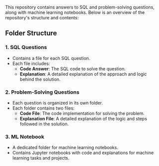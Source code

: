 This repository contains answers to SQL and problem-solving questions, along with machine learning notebooks. Below is an overview of the repository's structure and contents:

## Folder Structure

### 1. **SQL Questions**
   - Contains a file for each SQL question.
   - Each file includes:
     - **Code Answer**: The SQL code to solve the question.
     - **Explanation**: A detailed explanation of the approach and logic behind the solution.

### 2. **Problem-Solving Questions**
   - Each question is organized in its own folder.
   - Each folder contains two files:
     - **Code File**: The code implementation for solving the problem.
     - **Explanation File**: A detailed explanation of the logic and steps followed in the solution.

### 3. **ML Notebook**
   - A dedicated folder for machine learning notebooks.
   - Contains Jupyter notebooks with code and explanations for machine learning tasks and projects.
